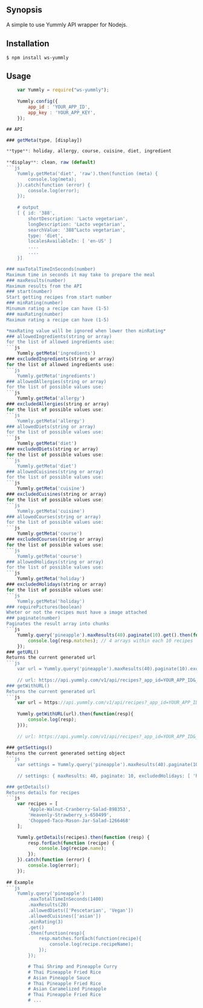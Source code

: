 ## Synopsis
A simple to use Yummly API wrapper for Nodejs.

## Installation

    $ npm install ws-yummly
    
## Usage
```js
    var Yummly = require("ws-yummly");
    
    Yummly.config({
		app_id : 'YOUR_APP_ID',
		app_key : 'YOUR_APP_KEY',
	});

## API

### getMeta(type, [display])

**type**: holiday, allergy, course, cuisine, diet, ingredient
 
**display**: clean, raw (default)
```js
    Yummly.getMeta('diet', 'raw').then(function (meta) {
    	console.log(meta); 
    }).catch(function (error) {
    	console.log(error);
    });
    
    # output
    [ { id: '388',
        shortDescription: 'Lacto vegetarian',
        longDescription: 'Lacto vegetarian',
        searchValue: '388^Lacto vegetarian',
        type: 'diet',
        localesAvailableIn: [ 'en-US' ] 
        ....
        ....
    }]

### maxTotalTimeInSeconds(number)
Maximum time in seconds it may take to prepare the meal
### maxResults(number)
Maximum results from the API
### start(number)
Start getting recipes from start number
### minRating(number)
Minumum rating a recipe can have (1-5)
### maxRating(number)
Maximum rating a recipe can have (1-5)

*maxRating value will be ignored when lower then minRating*
### allowedIngredients(string or array)
for the list of allowed ingredients use:
```js
    Yummly.getMeta('ingredients')
### excludedIngredients(string or array)
for the list of allowed ingredients use:
```js
    Yummly.getMeta('ingredients')
### allowedAllergies(string or array)
for the list of possible values use:
```js
    Yummly.getMeta('allergy')
### excludedAllergies(string or array)
for the list of possible values use:
```js
    Yummly.getMeta('allergy')
### allowedDiets(string or array)
for the list of possible values use:
```js
    Yummly.getMeta('diet')
### excludedDiets(string or array)
for the list of possible values use:
```js
    Yummly.getMeta('diet')
### allowedCuisines(string or array)
for the list of possible values use:
```js
    Yummly.getMeta('cuisine')
### excludedCuisines(string or array)
for the list of possible values use:
```js
    Yummly.getMeta('cuisine')
### allowedCourses(string or array)
for the list of possible values use:
```js
    Yummly.getMeta('course')
### excludedCourses(string or array)
for the list of possible values use:
```js
    Yummly.getMeta('course')
### allowedHolidays(string or array)
for the list of possible values use:
```js
    Yummly.getMeta('holiday')
### excludedHolidays(string or array)
for the list of possible values use:
```js
    Yummly.getMeta('holiday')
### requirePictures(boolean)
Wheter or not the recipes must have a image attached
### paginate(number)
Paginates the result array into chunks
```js
    Yummly.query('pineapple').maxResults(40).paginate(10).get().then(function(resp){
        console.log(resp.matches); // 4 arrays within each 10 recipes
    });
### getURL()
Returns the current generated url
```js
    var url = Yummly.query('pineapple').maxResults(40).paginate(10).excludedHolidays('halloween').getURL();
    
    // url: https://api.yummly.com/v1/api/recipes?_app_id=YOUR_APP_ID&_app_key=YOUR_APP_KEY&q=pineapple&maxResult=40&excludedHoliday[]=holiday^holiday-halloween
### getWithURL()
Returns the current generated url
```js
    var url = https://api.yummly.com/v1/api/recipes?_app_id=YOUR_APP_ID&_app_key=YOUR_APP_KEY&q=pineapple&maxResult=10;
    
    Yummly.getWithURL(url).then(function(resp){
        console.log(resp);
    }));
    
    // url: https://api.yummly.com/v1/api/recipes?_app_id=YOUR_APP_ID&_app_key=YOUR_APP_KEY&q=pineapple&maxResult=40&excludedHoliday[]=holiday^holiday-halloween
    
### getSettings()
Returns the current generated setting object
```js
    var settings = Yummly.query('pineapple').maxResults(40).paginate(10).excludedHolidays('halloween').getURL();
    
    // settings: { maxResults: 40, paginate: 10, excludedHolidays: [ 'halloween' ] }

### getDetails()
Returns details for recipes
```js
    var recipes = [
        'Apple-Walnut-Cranberry-Salad-898353',
        'Heavenly-Strawberry_s-650499',
        'Chopped-Taco-Mason-Jar-Salad-1266468'
    ];

    Yummly.getDetails(recipes).then(function (resp) {
        resp.forEach(function (recipe) {
            console.log(recipe.name);
        });
    }).catch(function (error) {
        console.log(error);
    });
    
## Example
```js
    Yummly.query('pineapple')
        .maxTotalTimeInSeconds(1400)
        .maxResults(20)
        .allowedDiets(['Pescetarian', 'Vegan'])
        .allowedCuisines(['asian'])
        .minRating(3)
        .get()
        .then(function(resp){
            resp.matches.forEach(function(recipe){
                console.log(recipe.recipeName);
            });
        });

        # Thai Shrimp and Pineapple Curry
        # Thai Pineapple Fried Rice
        # Asian Pineapple Sauce
        # Thai Pineapple Fried Rice
        # Asian Caramelized Pineapple
        # Thai Pineapple Fried Rice
        # ...